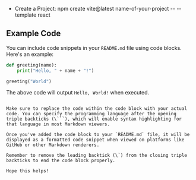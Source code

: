 - Create a Project: npm create vite@latest name-of-your-project -- --template react

## Example Code

You can include code snippets in your `README.md` file using code blocks. Here's an example:

```python
def greeting(name):
    print("Hello, " + name + "!")

greeting("World")
```

The above code will output `Hello, World!` when executed.

````

Make sure to replace the code within the code block with your actual code. You can specify the programming language after the opening triple backticks (\```), which will enable syntax highlighting for that language in most Markdown viewers.

Once you've added the code block to your `README.md` file, it will be displayed as a formatted code snippet when viewed on platforms like GitHub or other Markdown renderers.

Remember to remove the leading backtick (\`) from the closing triple backticks to end the code block properly.

Hope this helps!
````
